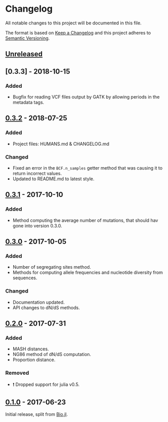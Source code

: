 # Changelog
All notable changes to this project will be documented in this file.

The format is based on [Keep a Changelog](http://keepachangelog.com/en/1.0.0/)
and this project adheres to [Semantic Versioning](http://semver.org/spec/v2.0.0.html).

## [Unreleased]

## [0.3.3] - 2018-10-15
### Added
- Bugfix for reading VCF files output by GATK by allowing periods in the metadata tags.

## [0.3.2] - 2018-07-25
### Added
- Project files: HUMANS.md & CHANGELOG.md

### Changed
- Fixed an error in the `BCF.n_samples` getter method that was causing it to return incorrect values.
- Updated to README.md to latest style. 

## [0.3.1] - 2017-10-10
### Added
- Method computing the average number of mutations, that should hav gone into
  version 0.3.0.

## [0.3.0] - 2017-10-05
### Added
- Number of segregating sites method.
- Methods for computing allele frequencies and nucleotide diversity from sequences.

### Changed
- Documentation updated.
- API changes to dN/dS methods.

## [0.2.0] - 2017-07-31
### Added
- MASH distances.
- NG86 method of dN/dS computation.
- Proportion distance.

### Removed
- :exclamation: Dropped support for julia v0.5.

## [0.1.0] - 2017-06-23

Initial release, split from [Bio.jl](https://github.com/BioJulia/Bio.jl).

[Unreleased]: https://github.com/BioJulia/GeneticVariation.jl/compare/v0.3.2...HEAD
[0.3.2]: https://github.com/BioJulia/GeneticVariation.jl/compare/v0.3.1...v0.3.2
[0.3.1]: https://github.com/BioJulia/GeneticVariation.jl/compare/v0.3.0...v0.3.1
[0.3.0]: https://github.com/BioJulia/GeneticVariation.jl/compare/v0.2.0...v0.3.0
[0.2.0]: https://github.com/BioJulia/GeneticVariation.jl/compare/v0.1.0...v0.2.0
[0.1.0]: https://github.com/BioJulia/GeneticVariation.jl/tree/v0.1.0
